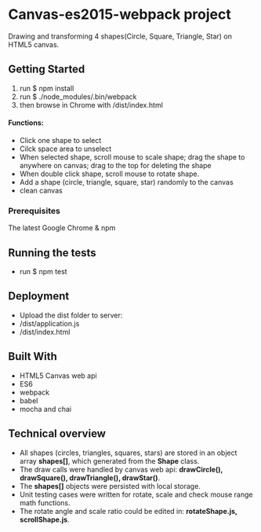 # Canvas-es2015-webpack project

Drawing and transforming 4 shapes(Circle, Square, Triangle, Star) on HTML5 canvas.

## Getting Started

1. run $ npm install
2. run $ ./node_modules/.bin/webpack
3. then browse in Chrome with /dist/index.html

#### Functions:
* Click one shape to select
* Cilck space area to unselect
* When selected shape, scroll mouse to scale shape; drag the shape to anywhere on canvas; drag to the top for deleting the shape
* When double click shape, scroll mouse to rotate shape.
* Add a shape (circle, triangle, square, star) randomly to the canvas
* clean canvas

### Prerequisites

The latest Google Chrome & npm

## Running the tests

* run $ npm test

## Deployment

* Upload the dist folder to server:
* /dist/application.js
* /dist/index.html

## Built With

* HTML5 Canvas web api
* ES6
* webpack
* babel
* mocha and chai

## Technical overview

* All shapes (circles, triangles, squares, stars) are stored in an object array **shapes[]**, which generated from the **Shape** class.
* The draw calls were handled by canvas web api: **drawCircle(), drawSquare(), drawTriangle(), drawStar()**.
* The **shapes[]** objects were persisted with local storage.
* Unit testing cases were written for rotate, scale and check mouse range math functions.
* The rotate angle and scale ratio could be edited in: **rotateShape.js, scrollShape.js**.


